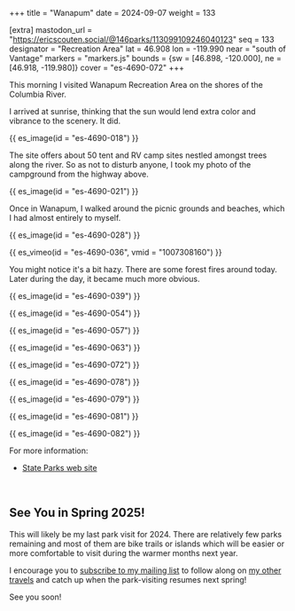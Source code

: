 +++
title = "Wanapum"
date = 2024-09-07
weight = 133

[extra]
mastodon_url = "https://ericscouten.social/@146parks/113099109246040123"
seq = 133
designator = "Recreation Area"
lat = 46.908
lon = -119.990
near = "south of Vantage"
markers = "markers.js"
bounds = {sw = [46.898, -120.000], ne = [46.918, -119.980]}
cover = "es-4690-072"
+++

This morning I visited Wanapum Recreation Area on the shores of the Columbia River.

<!-- more -->

I arrived at sunrise, thinking that the sun would lend extra color and vibrance to the scenery. It did.

{{ es_image(id = "es-4690-018") }}

The site offers about 50 tent and RV camp sites nestled amongst trees along the river. So as not to disturb anyone, I took my photo of the campground from the highway above.

{{ es_image(id = "es-4690-021") }}

Once in Wanapum, I walked around the picnic grounds and beaches, which I had almost entirely to myself.

{{ es_image(id = "es-4690-028") }}

{{ es_vimeo(id = "es-4690-036", vmid = "1007308160") }}

You might notice it's a bit hazy. There are some forest fires around today. Later during the day, it became much more obvious.

{{ es_image(id = "es-4690-039") }}

{{ es_image(id = "es-4690-054") }}

{{ es_image(id = "es-4690-057") }}

{{ es_image(id = "es-4690-063") }}

{{ es_image(id = "es-4690-072") }}

{{ es_image(id = "es-4690-078") }}

{{ es_image(id = "es-4690-079") }}

{{ es_image(id = "es-4690-081") }}

{{ es_image(id = "es-4690-082") }}

For more information:

* [State Parks web site](https://parks.wa.gov/find-parks/state-parks/ginkgo-petrified-forest-state-park)

&nbsp;

## See You in Spring 2025!

This will likely be my last park visit for 2024. There are relatively few parks remaining and most of them are bike trails or islands which will be easier or more comfortable to visit during the warmer months next year.

I encourage you to <a href="#subscribe">subscribe to my mailing list</a> to follow along on [my other travels](https://ericscouten.travel) and catch up when the park-visiting resumes next spring!

See you soon!
